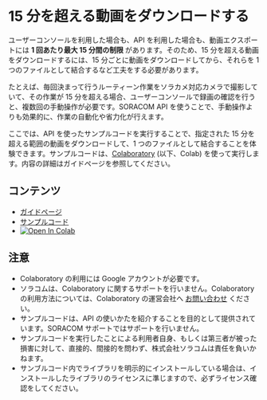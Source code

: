 # 15 分を超える動画をダウンロードする

ユーザーコンソールを利用した場合も、API を利用した場合も、動画エクスポートには **1 回あたり最大 15 分間の制限** があります。そのため、15 分を超える動画をダウンロードするには、15 分ごとに動画をダウンロードしてから、それらを 1 つのファイルとして結合するなど工夫をする必要があります。

たとえば、毎回決まって行うルーティーン作業をソラカメ対応カメラで撮影していて、その作業が 15 分を超える場合、ユーザーコンソールで録画の確認を行うと、複数回の手動操作が必要です。SORACOM API を使うことで、手動操作よりも効果的に、作業の自動化や省力化が行えます。

ここでは、API を使ったサンプルコードを実行することで、指定された 15 分を超える範囲の動画をダウンロードして、1 つのファイルとして結合することを体験できます。サンプルコードは、[Colaboratory](https://colab.research.google.com/) (以下、Colab) を使って実行します。内容の詳細はガイドページを参照してください。

## コンテンツ
- [ガイドページ](https://users.soracom.io/ja-jp/guides/soracom-cloud-camera-services/api-examples-download-videos-longer-than-limits/)
- [サンプルコード](https://github.com/soracom-labs/sora-cam-api-examples/tree/main/download-videos-longer-than-limits/)
- [![Open In Colab](https://colab.research.google.com/assets/colab-badge.svg)](https://colab.research.google.com/github/soracom-labs/sora-cam-api-examples/blob/master/download-videos-longer-than-limits/api-examples-download-videos-longer-than-limits.ipynb)

## 注意

- Colaboratory の利用には Google アカウントが必要です。
- ソラコムは、Colaboratory に関するサポートを行いません。Colaboratory の利用方法については、Colaboratory の運営会社へ [お問い合わせ](https://research.google.com/colaboratory/faq.html) ください。
- サンプルコードは、API の使いかたを紹介することを目的として提供されています。SORACOM サポートではサポートを行いません。
- サンプルコードを実行したことによる利用者自身、もしくは第三者が被った損害に対して、直接的、間接的を問わず、株式会社ソラコムは責任を負いかねます。
- サンブルコード内でライブラリを明示的にインストールしている場合は、インストールしたライブラリのライセンスに準じますので、必ずライセンス確認をしてください。